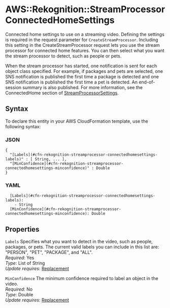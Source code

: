# AWS::Rekognition::StreamProcessor ConnectedHomeSettings<a name="aws-properties-rekognition-streamprocessor-connectedhomesettings"></a>

Connected home settings to use on a streaming video\. Defining the settings is required in the request parameter for `CreateStreamProcessor`\. Including this setting in the CreateStreamProcessor request lets you use the stream processor for connected home features\. You can then select what you want the stream processor to detect, such as people or pets\. 

When the stream processor has started, one notification is sent for each object class specified\. For example, if packages and pets are selected, one SNS notification is published the first time a package is detected and one SNS notification is published the first time a pet is detected\. An end\-of\-session summary is also published\. For more information, see the ConnectedHome section of [StreamProcessorSettings](https://docs.aws.amazon.com/rekognition/latest/APIReference/API_StreamProcessorSettings)\. 

## Syntax<a name="aws-properties-rekognition-streamprocessor-connectedhomesettings-syntax"></a>

To declare this entity in your AWS CloudFormation template, use the following syntax:

### JSON<a name="aws-properties-rekognition-streamprocessor-connectedhomesettings-syntax.json"></a>

```
{
  "[Labels](#cfn-rekognition-streamprocessor-connectedhomesettings-labels)" : [ String, ... ],
  "[MinConfidence](#cfn-rekognition-streamprocessor-connectedhomesettings-minconfidence)" : Double
}
```

### YAML<a name="aws-properties-rekognition-streamprocessor-connectedhomesettings-syntax.yaml"></a>

```
  [Labels](#cfn-rekognition-streamprocessor-connectedhomesettings-labels): 
    - String
  [MinConfidence](#cfn-rekognition-streamprocessor-connectedhomesettings-minconfidence): Double
```

## Properties<a name="aws-properties-rekognition-streamprocessor-connectedhomesettings-properties"></a>

`Labels`  <a name="cfn-rekognition-streamprocessor-connectedhomesettings-labels"></a>
Specifies what you want to detect in the video, such as people, packages, or pets\. The current valid labels you can include in this list are: "PERSON", "PET", "PACKAGE", and "ALL"\.   
*Required*: Yes  
*Type*: List of String  
*Update requires*: [Replacement](https://docs.aws.amazon.com/AWSCloudFormation/latest/UserGuide/using-cfn-updating-stacks-update-behaviors.html#update-replacement)

`MinConfidence`  <a name="cfn-rekognition-streamprocessor-connectedhomesettings-minconfidence"></a>
The minimum confidence required to label an object in the video\.   
*Required*: No  
*Type*: Double  
*Update requires*: [Replacement](https://docs.aws.amazon.com/AWSCloudFormation/latest/UserGuide/using-cfn-updating-stacks-update-behaviors.html#update-replacement)